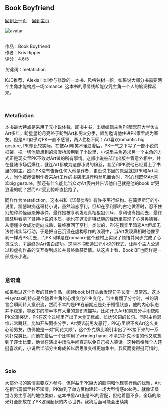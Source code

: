 ## Book Boyfriend
[回到上一页](https://boheme130.github.io/Reviews/)  &nbsp;&nbsp;  [回到主页](https://boheme130.github.io/Fiction.git.io/)

![avatar](https://i0.wp.com/thequeerreview.com/wp-content/uploads/2022/03/817cHlswyRL-1-1.jpg?fit=1566%2C879&ssl=1)
<br>
<br>


作品：Book Boyfriend <br>
作者：Kris Ripper <br>
评分：4.6/5 <br>

关键词：metafiction

KJC推荐，AIexis Hαll参与修改的一本书，风格独树一帜，如果说大部分书需要两个主角才能构成一场romance, 这本书的感情线却能仅凭主角一个人的脑洞撑起来。

<br>

### Metafiction
本书最大特点是采用了元小说体裁，即书中书，出版编辑主角PK暗恋前大学舍友Art多年，盼星星盼月亮终于盼到Art和男友分手，顺势邀请他住进PK家里成为室友。但是Art似乎对PK一直不感冒，两人性格不同：Art喜欢romantic big gesture, PK却比较实际。在被Art嘲笑不懂浪漫后，PK一气之下写了一部小说的框架，把一切他能想到的浪漫桥段用到了小说里，小说里主角追求另一个主角的方式正是现实里PK不敢对Art做的所有事情。这部小说被部门出版主管意外相中，并在登陆市场后爆红，就连Art都成为这部小说的粉丝，甚至和PK说他已经爱上了书里的男主。然而PK没有告诉任何人他是作者，更没说书里的原型就是PK和Art两人，当他被邀请到作者来Art工作的书店里进行粉丝见面会时，PK心想既然Art喜欢big gesture，那还有什么能比当众对Art表白并告诉他自己就是他的book bf更浪漫的呢？然而Art受到惊吓直接跑了。

同样作为metafiction，这本书和《诺桑觉寺》有许多平行结构。在简奥斯汀的小说里，凯瑟琳痴迷哥特小说，虽然暗恋亨利，但却在亨利家的古宅做客时，忍不住幻想种种怪诞恐怖事件，最终她被亨利发现真相狠狠训斥，亨利也离她而去，最终凯瑟琳看清了哥特小说的本质，她也在这段哥特祛魅的经历里实现了心灵奥德赛，从懵懂少女成功走向成熟，最终赢回了亨利。类似的，PK在现实里暗恋Art但却无法付诸实际行动，于是把自己沉浸在虚构写作的浪漫中，当Art发现真相时他像亨利一样离PK而去，而PK同样是在romance这个题材上实现了顿悟并同步完成了心灵成长，才最终对Art告白成功。这两本书都通过元小说的模式，让两个主人公通过和虚构作品的交互得到成长并最终收获爱情。从这点上看，Book BF也同样是一部成长小说。

<br>

### 意识流
如果看过这个作者的其他作品，阅读book bf开头会发现句子长度一反常态。这本书syntax的特点是会随着主角的心境变化产生变化，当主角慌了分寸时，书的语言会瞬间转入意识流，然而不幸的是PK在前期还是处于懵懂状态，他的内心状态并不稳定，导致书的前半本有大量的意识流描写。比如开头Art和男友分手雨夜闯PK公寓哭诉，PK在这个过程里产出了大量无标点、长达50词的长句。同时主角思维非常跳跃，比如开头雨夜分手，Art哭诉前男友恶行，PK心里很不爽Art这么关心前男友，仿佛他是一对”同花大顺”，这个扑克牌比喻引申出了PK接下来的一系列扑克类比，而他在最后一个比喻用了winning hand, 不清楚扑克术语的他又联想到了莎士比亚，他曾在演出中场洗手间查词以免自己被人笑话。这种风格我个人还挺喜欢的，小说后半部分主角成长以后思维变得更加集中，我反而觉得挺可惜的。

<br>

### Solo
大部分书的感情需要双方参与，但得益于PK巨大的脑洞和他现实行动的犹豫，Art在相当篇幅里并不知情，PK做到了单方面构建起一场大型情感solo秀。就像诺桑觉寺男主亨利的地位类似，这本书里Art虽是PK的官配，但他着墨不多，全场的聚光灯全部放在了PK波澜起伏的内心世界。我猜后面可能会出续集
